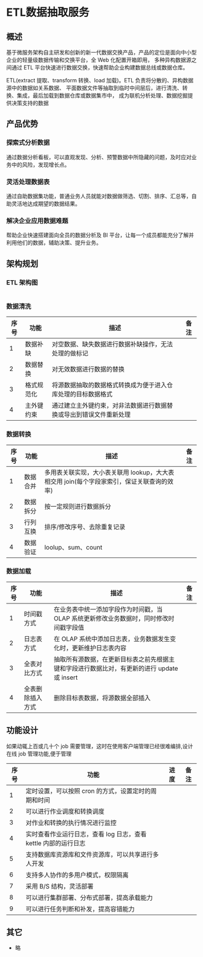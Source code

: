 # ETL数据抽取服务

## 概述

基于微服务架构自主研发和创新的新一代数据交换产品，产品的定位是面向中小型企业的轻量级数据传输和交换平台，全 Web 化配置开箱即用， 
多种异构数据源之间通过 ETL 平台快速进行数据交换，快速帮助企业构建数据总线或数据仓库。

ETL(extract 提取、transform 转换、load 加载)。ETL 负责将分散的、异构数据源中的数据如关系数据、
平面数据文件等抽取到临时中间层后，进行清洗、转换、集成，最后加载到数据仓库或数据集市中，
成为联机分析处理、数据挖掘提供决策支持的数据

## 产品优势

### 探索式分析数据

通过数据分析看板，可以直观发现、分析、预警数据中所隐藏的问题，及时应对业务中的风险，发现增长点。

### 灵活处理数据表

通过自助数据集功能，普通业务人员就能对数据做筛选、切割、排序、汇总等，自助灵活地达成期望的数据结果。

### 解决企业应用数据难题

帮助企业快速搭建面向全员的数据分析及 BI 平台，让每一个成员都能充分了解并利用他们的数据，辅助决策、提升业务。

## 架构规划

### ETL 架构图

<img :src="$withBase('/data/etl.png')" style="zoom:35%">


### 数据清洗

| 序号 | 功能       | 描述                                                               | 备注 |
| ---- | ---------- | ------------------------------------------------------------------ | ---- |
| 1    | 数据补缺   | 对空数据、缺失数据进行数据补缺操作，无法处理的做标记               |      |
| 2    | 数据替换   | 对无效数据进行数据的替换                                           |      |
| 3    | 格式规范化 | 将源数据抽取的数据格式转换成为便于进入仓库处理的目标数据格式       |      |
| 4    | 主外键约束 | 通过建立主外键约束，对非法数据进行数据替换或导出到错误文件重新处理 |      |

### 数据转换

| 序号 | 功能     | 描述                                                                                       | 备注 |
| ---- | -------- | ------------------------------------------------------------------------------------------ | ---- |
| 1    | 数据合并 | 多用表关联实现，大小表关联用 lookup，大大表相交用 join(每个字段家索引，保证关联查询的效率) |      |
| 2    | 数据拆分 | 按一定规则进行数据拆分                                                                     |      |
| 3    | 行列互换 | 排序/修改序号、去除重复记录                                                                |      |
| 4    | 数据验证 | loolup、sum、count                                                                         |      |

### 数据加载

| 序号 | 功能             | 描述                                                                                        | 备注 |
| ---- | ---------------- | ------------------------------------------------------------------------------------------- | ---- |
| 1    | 时间戳方式       | 在业务表中统一添加字段作为时间戳，当 OLAP 系统更新修改业务数据时，同时修改时间戳字段值      |      |
| 2    | 日志表方式       | 在 OLAP 系统中添加日志表，业务数据发生变化时，更新维护日志表内容                            |      |
| 3    | 全表对比方式     | 抽取所有源数据，在更新目标表之前先根据主键和字段进行数据比对，有更新的进行 update 或 insert |      |
| 4    | 全表删除插入方式 | 删除目标表数据，将源数据全部插入                                                            |      |

## 功能设计

如果动辄上百或几十个 job 需要管理，这时在使用客户端管理已经很难编排,设计在线 job 管理功能,便于管理

| 序号 | 功能                                                            | 进度 | 备注 |
| ---- | --------------------------------------------------------------- | ---- | ---- |
| 1    | 定时设置，可以按照 cron 的方式，设置定时的周期和时间            |      |      |
| 2    | 可以进行作业调度和转换调度                                      |      |      |
| 3    | 对作业和转换的执行情况进行监控                                  |      |      |
| 4    | 实时查看作业运行日志，查看 log 日志，查看 kettle 内部的运行日志 |      |      |
| 5    | 支持数据库资源库和文件资源库，可以共享进行多人开发              |      |      |
| 6    | 支持多人协作的多用户模式，权限隔离                              |      |      |
| 7    | 采用 B/S 结构，灵活部署                                         |      |      |
| 8    | 可以进行集群部署、分布式部署，提高承载能力                      |      |      |
| 9    | 可以进行任务判断和补发，提高容错能力                            |      |      |

## 其它

- 略

